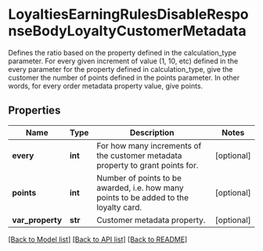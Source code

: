 # LoyaltiesEarningRulesDisableResponseBodyLoyaltyCustomerMetadata

Defines the ratio based on the property defined in the calculation_type parameter. For every given increment of value (1, 10, etc) defined in the every parameter for the property defined in calculation_type, give the customer the number of points defined in the points parameter. In other words, for every order metadata property value, give points.

## Properties

Name | Type | Description | Notes
------------ | ------------- | ------------- | -------------
**every** | **int** | For how many increments of the customer metadata property to grant points for. | [optional] 
**points** | **int** | Number of points to be awarded, i.e. how many points to be added to the loyalty card. | [optional] 
**var_property** | **str** | Customer metadata property. | [optional] 

[[Back to Model list]](../README.md#documentation-for-models) [[Back to API list]](../README.md#documentation-for-api-endpoints) [[Back to README]](../README.md)


